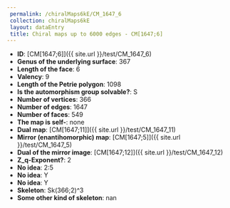 ```yaml
--- 
 permalink: /chiralMaps6kE/CM_1647_6 
 collection: chiralMaps6kE
 layout: dataEntry
 title: Chiral maps up to 6000 edges - CM[1647;6]
---
```


- **ID**: [CM[1647;6]]({{ site.url }}/test/CM_1647_6)
- **Genus of the underlying surface**: 367
- **Length of the face**: 6
- **Valency**: 9
- **Length of the Petrie polygon**: 1098
- **Is the automorphism group solvable?**: S
- **Number of vertices**: 366
- **Number of edges**: 1647
- **Number of faces**: 549
- **The map is self-**: none
- **Dual map**: [CM[1647;11]]({{ site.url }}/test/CM_1647_11)
- **Mirror (enantihomorphic) map**: [CM[1647;5]]({{ site.url }}/test/CM_1647_5)
- **Dual of the mirror image**: [CM[1647;12]]({{ site.url }}/test/CM_1647_12)
- **Z_q-Exponent?**: 2
- **No idea**:  2:5
- **No idea**: Y
- **No idea**: Y
- **Skeleton**: Sk(366;2)^3
- **Some other kind of skeleton**: nan
